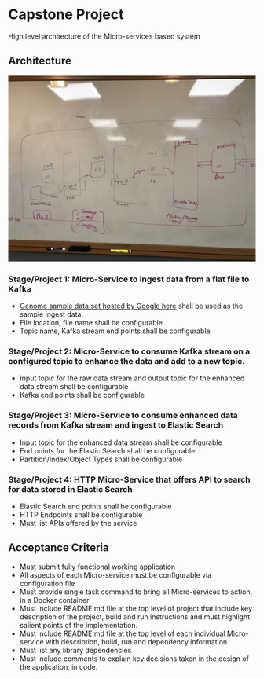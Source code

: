 # Capstone Project
High level architecture of the Micro-services based system

## Architecture
![High Level Architecture](./proj_arch.JPG "High Level Architecture")

### Stage/Project 1: Micro-Service to ingest data from a flat file to Kafka
* [Genome sample data set hosted by Google here](https://storage.cloud.google.com/genomics-public-data/1000-genomes/other/sample_info/sample_info.csv) shall be used as the sample ingest data.
* File location, file name shall be configurable
* Topic name, Kafka stream end points shall be configurable

### Stage/Project 2: Micro-Service to consume Kafka stream on a configured topic to enhance the data and add to a new topic.
* Input topic for the raw data stream and output topic for the enhanced data stream shall be configurable
* Kafka end points shall be configurable

### Stage/Project 3: Micro-Service to consume enhanced data records from Kafka stream and ingest to Elastic Search
* Input topic for the enhanced data stream shall be configurable
* End points for the Elastic Search shall be configurable
* Partition/Index/Object Types shall be configurable

### Stage/Project 4: HTTP Micro-Service that offers API to search for data stored in Elastic Search
* Elastic Search end points shall be configurable
* HTTP Endpoints shall be configurable
* Must list APIs offered by the service

## Acceptance Criteria
* Must submit fully functional working application
* All aspects of each Micro-service must be configurable via configuration file
* Must provide single task command to bring all Micro-services to action, in a Docker container
* Must include README.md file at the top level of project that include key description of the project, build and run instructions and must highlight salient points of the implementation.
* Must include README.md file at the top level of each individual Micro-service with description, build, run and dependency information
* Must list any library dependencies
* Must include comments to explain key decisions taken in the design of the application, in code.
